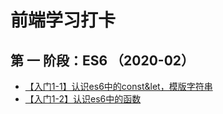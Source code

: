 # 前端学习打卡


## 第 一 阶段：ES6 （2020-02）
- [【入门1-1】认识es6中的const&let，模版字符串](https://github.com/yaogengzhu/Learning-notes/issues/1)
- [【入门1-2】认识es6中的函数](https://github.com/yaogengzhu/Learning-notes/issues/2)